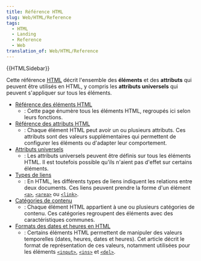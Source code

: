 ```yaml
---
title: Référence HTML
slug: Web/HTML/Reference
tags:
  - HTML
  - Landing
  - Reference
  - Web
translation_of: Web/HTML/Reference
---
```

{{HTMLSidebar}}

Cette référence [HTML](/fr/docs/Web/HTML) décrit l'ensemble des **éléments** et des **attributs** qui peuvent être utilisés en HTML, y compris les **attributs universels** qui peuvent s'appliquer sur tous les éléments.

- [Référence des éléments HTML](/fr/docs/Web/HTML/Element)
  - : Cette page énumère tous les éléments HTML, regroupés ici selon leurs fonctions.
- [Référence des attributs HTML](/fr/docs/Web/HTML/Attributes)
  - : Chaque élément HTML peut avoir un ou plusieurs attributs. Ces attributs sont des valeurs supplémentaires qui permettent de configurer les éléments ou d'adapter leur comportement.
- [Attributs universels](/fr/docs/Web/HTML/Global_attributes)
  - : Les attributs universels peuvent être définis sur tous les éléments HTML. Il est toutefois possible qu'ils n'aient pas d'effet sur certains éléments.
- [Types de liens](/fr/docs/Web/HTML/Link_types)
  - : En HTML, les différents types de liens indiquent les relations entre deux documents. Ces liens peuvent prendre la forme d'un élément [`<a>`](/fr/docs/Web/HTML/Element/a), [`<area>`](/fr/docs/Web/HTML/Element/area) ou [`<link>`](/fr/docs/Web/HTML/Element/link).
- [Catégories de contenu](/fr/docs/Web/Guide/HTML/Content_categories)
  - : Chaque élément HTML appartient à une ou plusieurs catégories de contenu. Ces catégories regroupent des éléments avec des caractéristiques communes.
- [Formats des dates et heures en HTML](/fr/docs/Web/HTML/Date_and_time_formats)
  - : Certains éléments HTML permettent de manipuler des valeurs temporelles (dates, heures, dates et heures). Cet article décrit le format de représentation de ces valeurs, notamment utilisées pour les éléments [`<input>`](/fr/docs/Web/HTML/Element/Input), [`<ins>`](/fr/docs/Web/HTML/Element/ins) et [`<del>`](/fr/docs/Web/HTML/Element/del).
